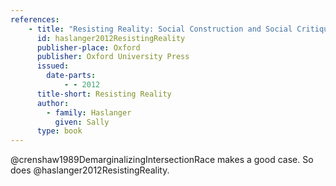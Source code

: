 ```yaml
---
references:
    - title: "Resisting Reality: Social Construction and Social Critique"
      id: haslanger2012ResistingReality
      publisher-place: Oxford
      publisher: Oxford University Press
      issued:
        date-parts:
            - - 2012
      title-short: Resisting Reality
      author:
        - family: Haslanger
          given: Sally
      type: book
---
```


@crenshaw1989DemarginalizingIntersectionRace makes a good case.
So does @haslanger2012ResistingReality.
